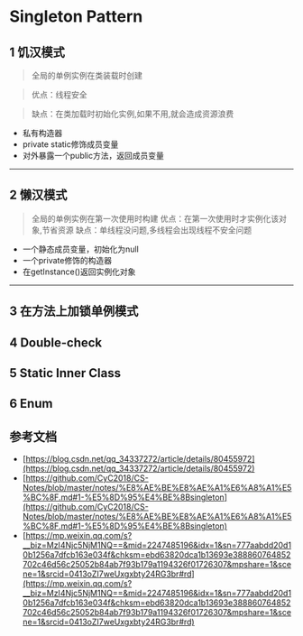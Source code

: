 # Singleton Pattern
## 1 饥汉模式
> 全局的单例实例在类装载时创建

> 优点：线程安全

> 缺点：在类加载时初始化实例,如果不用,就会造成资源浪费 
* 私有构造器
* private static修饰成员变量
* 对外暴露一个public方法，返回成员变量
---

## 2 懒汉模式
> 全局的单例实例在第一次使用时构建
> 优点：在第一次使用时才实例化该对象,节省资源
> 缺点：单线程没问题,多线程会出现线程不安全问题

* 一个静态成员变量，初始化为null
* 一个private修饰的构造器
* 在getInstance()返回实例化对象

---

## 3 在方法上加锁单例模式

## 4 Double-check

## 5 Static Inner Class

## 6 Enum



## 参考文档
* [https://blog.csdn.net/qq_34337272/article/details/80455972](https://blog.csdn.net/qq_34337272/article/details/80455972)
* [https://github.com/CyC2018/CS-Notes/blob/master/notes/%E8%AE%BE%E8%AE%A1%E6%A8%A1%E5%BC%8F.md#1-%E5%8D%95%E4%BE%8Bsingleton](https://github.com/CyC2018/CS-Notes/blob/master/notes/%E8%AE%BE%E8%AE%A1%E6%A8%A1%E5%BC%8F.md#1-%E5%8D%95%E4%BE%8Bsingleton)
* [https://mp.weixin.qq.com/s?__biz=MzI4Njc5NjM1NQ==&mid=2247485196&idx=1&sn=777aabdd20d10b1256a7dfcb163e034f&chksm=ebd63820dca1b13693e388860764852702c46d56c25052b84ab7f93b179a1194326f01726307&mpshare=1&scene=1&srcid=0413oZI7weUxgxbty24RG3br#rd](https://mp.weixin.qq.com/s?__biz=MzI4Njc5NjM1NQ==&mid=2247485196&idx=1&sn=777aabdd20d10b1256a7dfcb163e034f&chksm=ebd63820dca1b13693e388860764852702c46d56c25052b84ab7f93b179a1194326f01726307&mpshare=1&scene=1&srcid=0413oZI7weUxgxbty24RG3br#rd)